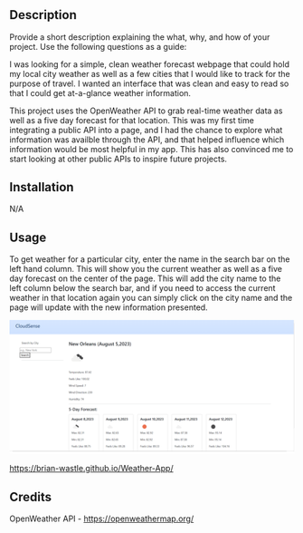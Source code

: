 # <Weather App>

## Description

Provide a short description explaining the what, why, and how of your project. Use the following questions as a guide:

I was looking for a simple, clean weather forecast webpage that could hold my local city weather as well as a few cities that I would like to track for the purpose of travel. I wanted an interface that was clean and easy to read so that I could get at-a-glance weather information. 

This project uses the OpenWeather API to grab real-time weather data as well as a five day forecast for that location. This was my first time integrating a public API into a page, and I had the chance to explore what information was availble through the API, and that helped influence which information would be most helpful in my app. This has also convinced me to start looking at other public APIs to inspire future projects.


## Installation

N/A

## Usage

To get weather for a particular city, enter the name in the search bar on the left hand column. This will show you the current weather as well as a five day forecast on the center of the page. This will add the city name to the left column below the search bar, and if you need to access the current weather in that location again you can simply click on the city name and the page will update with the new information presented.

![screenshot of weather app webpage](./assets/images/screenshot.png)


https://brian-wastle.github.io/Weather-App/

## Credits

OpenWeather API - https://openweathermap.org/
